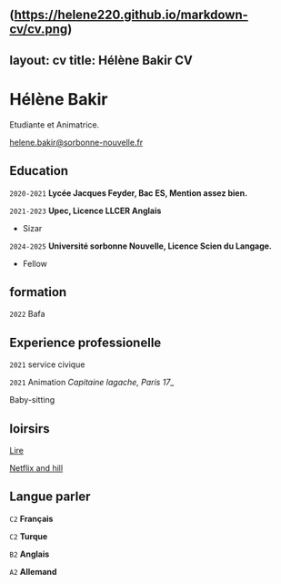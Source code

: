 (https://helene220.github.io/markdown-cv/cv.png)
---
layout:  cv
title: Hélène Bakir CV
---
# Hélène Bakir
Etudiante et Animatrice.

<div id="webaddress">
<a href="helene.bakir@sorbonne-nouvelle.fr">helene.bakir@sorbonne-nouvelle.fr</a>
</div>

## Education

`2020-2021`
__Lycée Jacques Feyder, Bac ES, Mention assez bien.__

`2021-2023`
__Upec, Licence LLCER Anglais__

- Sizar

`2024-2025`
__Université sorbonne Nouvelle, Licence Scien du Langage.__

- Fellow


## formation

`2022`
Bafa


## Experience professionelle

`2021`
service civique

`2021`
Animation _Capitaine lagache, Paris 17__

Baby-sitting

## loirsirs

<u> Lire </u>

<u> Netflix and hill </u>


## Langue parler

`C2`
__Français__

`C2`
__Turque__

`B2`
__Anglais__

`A2`
__Allemand__

<!-- ### Footer

Last updated: May 2013 -->

